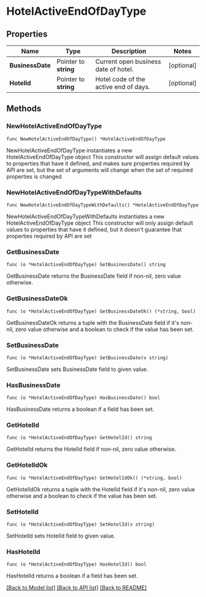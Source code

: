 # HotelActiveEndOfDayType

## Properties

Name | Type | Description | Notes
------------ | ------------- | ------------- | -------------
**BusinessDate** | Pointer to **string** | Current open business date of hotel. | [optional] 
**HotelId** | Pointer to **string** | Hotel code of the active end of days. | [optional] 

## Methods

### NewHotelActiveEndOfDayType

`func NewHotelActiveEndOfDayType() *HotelActiveEndOfDayType`

NewHotelActiveEndOfDayType instantiates a new HotelActiveEndOfDayType object
This constructor will assign default values to properties that have it defined,
and makes sure properties required by API are set, but the set of arguments
will change when the set of required properties is changed

### NewHotelActiveEndOfDayTypeWithDefaults

`func NewHotelActiveEndOfDayTypeWithDefaults() *HotelActiveEndOfDayType`

NewHotelActiveEndOfDayTypeWithDefaults instantiates a new HotelActiveEndOfDayType object
This constructor will only assign default values to properties that have it defined,
but it doesn't guarantee that properties required by API are set

### GetBusinessDate

`func (o *HotelActiveEndOfDayType) GetBusinessDate() string`

GetBusinessDate returns the BusinessDate field if non-nil, zero value otherwise.

### GetBusinessDateOk

`func (o *HotelActiveEndOfDayType) GetBusinessDateOk() (*string, bool)`

GetBusinessDateOk returns a tuple with the BusinessDate field if it's non-nil, zero value otherwise
and a boolean to check if the value has been set.

### SetBusinessDate

`func (o *HotelActiveEndOfDayType) SetBusinessDate(v string)`

SetBusinessDate sets BusinessDate field to given value.

### HasBusinessDate

`func (o *HotelActiveEndOfDayType) HasBusinessDate() bool`

HasBusinessDate returns a boolean if a field has been set.

### GetHotelId

`func (o *HotelActiveEndOfDayType) GetHotelId() string`

GetHotelId returns the HotelId field if non-nil, zero value otherwise.

### GetHotelIdOk

`func (o *HotelActiveEndOfDayType) GetHotelIdOk() (*string, bool)`

GetHotelIdOk returns a tuple with the HotelId field if it's non-nil, zero value otherwise
and a boolean to check if the value has been set.

### SetHotelId

`func (o *HotelActiveEndOfDayType) SetHotelId(v string)`

SetHotelId sets HotelId field to given value.

### HasHotelId

`func (o *HotelActiveEndOfDayType) HasHotelId() bool`

HasHotelId returns a boolean if a field has been set.


[[Back to Model list]](../README.md#documentation-for-models) [[Back to API list]](../README.md#documentation-for-api-endpoints) [[Back to README]](../README.md)


